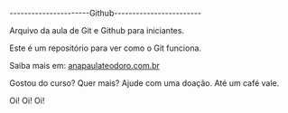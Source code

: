 ----------------------Github------------------------

Arquivo da aula de Git e Github para iniciantes.

Este é um repositório para ver como o Git funciona.

Saiba mais em: [anapaulateodoro.com.br](http://anapaulateodoro.com.br)

Gostou do curso? Quer mais? Ajude com uma doação. Até um café vale.


Oi! Oi! Oi!
